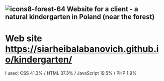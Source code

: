 ## ![icons8-forest-64](https://github.com/SiarheiBalabanovich/kindergarten/assets/111513035/b1548fde-52b6-423b-8375-d690df113264) Website for a client - a natural kindergarten in Poland (near the forest) 
# Web site  https://siarheibalabanovich.github.io/kindergarten/
I used:  CSS 41.3%  /  HTML 37.3%  /  JavaScript 19.5%  /  PHP 1.9%
